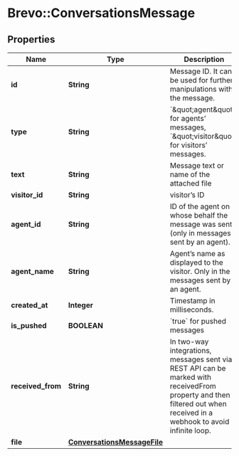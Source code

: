 # Brevo::ConversationsMessage

## Properties
Name | Type | Description | Notes
------------ | ------------- | ------------- | -------------
**id** | **String** | Message ID. It can be used for further manipulations with the message. | [optional] 
**type** | **String** | &#x60;\&quot;agent\&quot;&#x60; for agents’ messages, &#x60;\&quot;visitor\&quot;&#x60; for visitors’ messages. | [optional] 
**text** | **String** | Message text or name of the attached file | [optional] 
**visitor_id** | **String** | visitor’s ID | [optional] 
**agent_id** | **String** | ID of the agent on whose behalf the message was sent (only in messages sent by an agent). | [optional] 
**agent_name** | **String** | Agent’s name as displayed to the visitor. Only in the messages sent by an agent. | [optional] 
**created_at** | **Integer** | Timestamp in milliseconds. | [optional] 
**is_pushed** | **BOOLEAN** | &#x60;true&#x60; for pushed messages | [optional] 
**received_from** | **String** | In two-way integrations, messages sent via REST API can be marked with receivedFrom property and then filtered out when received in a webhook to avoid infinite loop. | [optional] 
**file** | [**ConversationsMessageFile**](ConversationsMessageFile.md) |  | [optional] 


